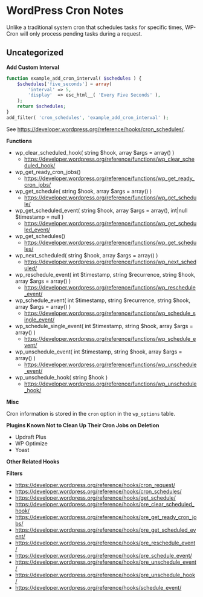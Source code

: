 # WordPress Cron Notes

Unlike a traditional system cron that schedules tasks for specific times, WP-Cron will only process pending tasks during a request.


## Uncategorized

**Add Custom Interval**

```php
function example_add_cron_interval( $schedules ) {
	$schedules['five_seconds'] = array(
		'interval' => 5,
		'display'  => esc_html__( 'Every Five Seconds' ),
	);
	return $schedules;
}
add_filter( 'cron_schedules', 'example_add_cron_interval' );
```

See https://developer.wordpress.org/reference/hooks/cron_schedules/.

**Functions**

- wp_clear_scheduled_hook( string $hook, array $args = array() )
	+ https://developer.wordpress.org/reference/functions/wp_clear_scheduled_hook/
- wp_get_ready_cron_jobs()
	+ https://developer.wordpress.org/reference/functions/wp_get_ready_cron_jobs/
- wp_get_schedule( string $hook, array $args = array() )
	+ https://developer.wordpress.org/reference/functions/wp_get_schedule/
- wp_get_scheduled_event( string $hook, array $args = array(), int|null $timestamp = null )
	+ https://developer.wordpress.org/reference/functions/wp_get_scheduled_event/
- wp_get_schedules()
	+ https://developer.wordpress.org/reference/functions/wp_get_schedules/
- wp_next_scheduled( string $hook, array $args = array() )
	+ https://developer.wordpress.org/reference/functions/wp_next_scheduled/
- wp_reschedule_event( int $timestamp, string $recurrence, string $hook, array $args = array() )
	+ https://developer.wordpress.org/reference/functions/wp_reschedule_event/
- wp_schedule_event( int $timestamp, string $recurrence, string $hook, array $args = array() )
	+ https://developer.wordpress.org/reference/functions/wp_schedule_single_event/
- wp_schedule_single_event( int $timestamp, string $hook, array $args = array() )
	+ https://developer.wordpress.org/reference/functions/wp_schedule_event/
- wp_unschedule_event( int $timestamp, string $hook, array $args = array() )
	+ https://developer.wordpress.org/reference/functions/wp_unschedule_event/
- wp_unschedule_hook( string $hook )
	+ https://developer.wordpress.org/reference/functions/wp_unschedule_hook/

**Misc**

Cron information is stored in the `cron` option in the `wp_options` table.

**Plugins Known Not to Clean Up Their Cron Jobs on Deletion**

- Updraft Plus
- WP Optimize
- Yoast

**Other Related Hooks**

**Filters**

- https://developer.wordpress.org/reference/hooks/cron_request/
- https://developer.wordpress.org/reference/hooks/cron_schedules/
- https://developer.wordpress.org/reference/hooks/get_schedule/
- https://developer.wordpress.org/reference/hooks/pre_clear_scheduled_hook/
- https://developer.wordpress.org/reference/hooks/pre_get_ready_cron_jobs/
- https://developer.wordpress.org/reference/hooks/pre_get_scheduled_event/
- https://developer.wordpress.org/reference/hooks/pre_reschedule_event/
- https://developer.wordpress.org/reference/hooks/pre_schedule_event/
- https://developer.wordpress.org/reference/hooks/pre_unschedule_event/
- https://developer.wordpress.org/reference/hooks/pre_unschedule_hook/
- https://developer.wordpress.org/reference/hooks/schedule_event/
